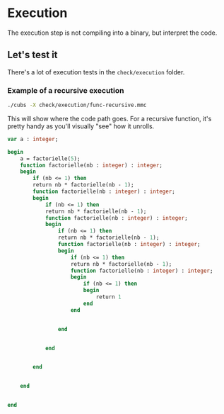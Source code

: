 # Execution

The execution step is not compiling into a binary, but interpret the code.

## Let's test it

There's a lot of execution tests in the `check/execution` folder.

### Example of a recursive execution

```sh
./cubs -X check/execution/func-recursive.mmc
```

This will show where the code path goes. For a recursive function, it's pretty
handy as you'll visually "see" how it unrolls.
```pascal
var a : integer;

begin
	a = factorielle(5);
	function factorielle(nb : integer) : integer;
	begin
		if (nb <= 1) then
		return nb * factorielle(nb - 1);
		function factorielle(nb : integer) : integer;
		begin
			if (nb <= 1) then
			return nb * factorielle(nb - 1);
			function factorielle(nb : integer) : integer;
			begin
				if (nb <= 1) then
				return nb * factorielle(nb - 1);
				function factorielle(nb : integer) : integer;
				begin
					if (nb <= 1) then
					return nb * factorielle(nb - 1);
					function factorielle(nb : integer) : integer;
					begin
						if (nb <= 1) then
						begin
							return 1
						end
					end


				end


			end


		end


	end


end
```
